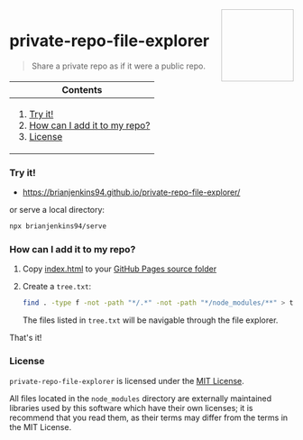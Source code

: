 <img height="128px" width="128px" align="right" />

# private-repo-file-explorer

> Share a private repo as if it were a public repo.

<table>
    <thead>
        <tr>
            <th align="center"><strong>Contents</strong></th>
        </tr>
    </thead>
    <tbody>
        <tr>
            <td>
                <ol>
                    <li><a href="#try-it">Try it!</a></li>
                    <li><a href="#how-can-i-add-it-to-my-repo">How can I add it to my repo?</a></li>
                    <li><a href="#license">License</a></li>
                </ol>
            </td>
        </tr>
    </tbody>
</table>

### Try it!

-   https://brianjenkins94.github.io/private-repo-file-explorer/

or serve a local directory:

```bash
npx brianjenkins94/serve
```

### How can I add it to my repo?

1.  Copy [index.html](https://github.com/brianjenkins94/private-repo-file-explorer/blob/main/index.html) to your [GitHub Pages source folder](https://docs.github.com/en/pages/getting-started-with-github-pages/configuring-a-publishing-source-for-your-github-pages-site)
2.  Create a `tree.txt`:

    ```bash
    find . -type f -not -path "*/.*" -not -path "*/node_modules/**" > tree.txt
    ```

    The files listed in `tree.txt` will be navigable through the file explorer.

That's it!

### License

`private-repo-file-explorer` is licensed under the [MIT License](https://github.com/brianjenkins94/private-repo-file-explorer/blob/main/LICENSE).

All files located in the `node_modules` directory are externally maintained libraries used by this software which have their own licenses; it is recommend that you read them, as their terms may differ from the terms in the MIT License.
